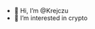 - 👋 Hi, I’m @Krejczu
- 👀 I’m interested in crypto

<!---
Krejczu/Krejczu is a ✨ special ✨ repository because its `README.md` (this file) appears on your GitHub profile.
You can click the Preview link to take a look at your changes.
--->
